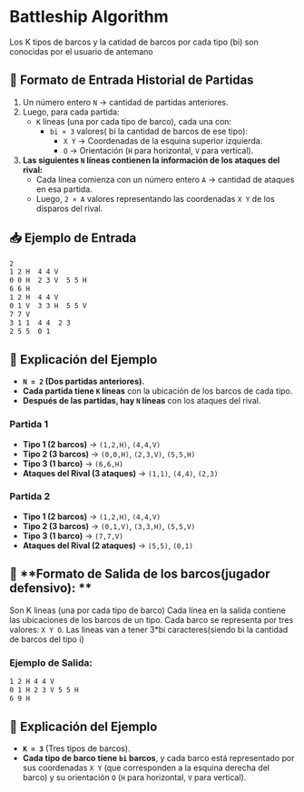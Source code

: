 # Battleship Algorithm

Los K tipos de barcos y la catidad de barcos por cada tipo (bi) son conocidas por el usuario de antemano

## 📌 Formato de Entrada Historial de Partidas
1. Un número entero `N` → cantidad de partidas anteriores.
2. Luego, para cada partida:
   - `K` líneas (una por cada tipo de barco), cada una con:
     - `bi × 3` valores( bi la cantidad de barcos de ese tipo):
       - `X Y` → Coordenadas de la esquina superior izquierda.
       - `O` → Orientación (`H` para horizontal, `V` para vertical).
3. **Las siguientes `N` líneas contienen la información de los ataques del rival:**  
   - Cada línea comienza con un número entero `A` → cantidad de ataques en esa partida.  
   - Luego, `2 × A` valores representando las coordenadas `X Y` de los disparos del rival.  

## 📥 Ejemplo de Entrada
```txt
2
1 2 H  4 4 V
0 0 H  2 3 V  5 5 H
6 6 H
1 2 H  4 4 V
0 1 V  3 3 H  5 5 V
7 7 V
3 1 1  4 4  2 3
2 5 5  0 1
````
## 📄 Explicación del Ejemplo

- **`N = 2` (Dos partidas anteriores).**  
- **Cada partida tiene `K` líneas** con la ubicación de los barcos de cada tipo.  
- **Después de las partidas, hay `N` líneas** con los ataques del rival.  

### **Partida 1**  
- **Tipo 1 (2 barcos)** → `(1,2,H)`, `(4,4,V)`  
- **Tipo 2 (3 barcos)** → `(0,0,H)`, `(2,3,V)`, `(5,5,H)`  
- **Tipo 3 (1 barco)** → `(6,6,H)`  
- **Ataques del Rival (3 ataques)** → `(1,1)`, `(4,4)`, `(2,3)`  

### **Partida 2**  
- **Tipo 1 (2 barcos)** → `(1,2,H)`, `(4,4,V)`  
- **Tipo 2 (3 barcos)** → `(0,1,V)`, `(3,3,H)`, `(5,5,V)`  
- **Tipo 3 (1 barco)** → `(7,7,V)`  
- **Ataques del Rival (2 ataques)** → `(5,5)`, `(0,1)` 

## 📌 **Formato de Salida de los barcos(jugador defensivo): **
Son K lineas (una por cada tipo de barco)
Cada línea en la salida contiene las ubicaciones de los barcos de un tipo. Cada barco se representa por tres valores: `X Y O`.
Las lineas van a tener 3*bi caracteres(siendo bi la cantidad de barcos del tipo i)

### **Ejemplo de Salida:**

```txt
1 2 H 4 4 V
0 1 H 2 3 V 5 5 H
6 9 H
```
## 📄 Explicación del Ejemplo

- **`K = 3`** (Tres tipos de barcos).  
- **Cada tipo de barco tiene `bi` barcos**, y cada barco está representado por sus coordenadas `X Y` (que corresponden a la esquina derecha del barco) y su orientación `O` (`H` para horizontal, `V` para vertical).



